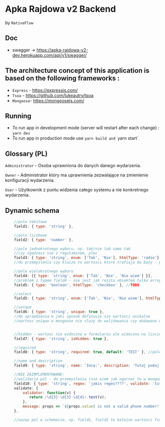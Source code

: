 # Apka Rajdowa v2 Backend 
by `NativeFlow` 

## Doc
* swagger -> https://apka-rajdowa-v2-dev.herokuapp.com/api/v1/swagger/

## The architecture concept of this application is based on the following frameworks : 

* `Express` - https://expressjs.com/
* `Tsoa` - https://github.com/lukeautry/tsoa
* `Mongoose`- https://mongoosejs.com/

## Running

* To run app in development mode (server will restart after each change) : `yarn dev`
* To run app in production mode use `yarn build and `yarn start`


## Glossary (PL)
`Administrator` - Osoba uprawniona do danych danego wydarzenia.

`Owner` - Administrator który ma uprawnienia zezwalające na zmienienie konfiguracji wydarzenia.

`User` - Użytkownik z puntu widzenia całego systemu a nie konkretnego wydarzenia.


## Dynamic schema
```javascript
    //pole tekstowe
    field1: { type: 'string' },

    //pole liczbowe
    field2: { type: 'number' },

    //pole jednokrotnego wyboru, np. tak/nie lub samo tak
    //czy zgadzasz sie z regulaminem, plec
    field3: { type: 'string', enum: ['Tak', 'Nie'], htmlType: 'radio'},
    //do przemyslenia czy klucze to wartosci ktore trafiaja do bazy - problem z polskimi znakami, itp

    //pole wielokrotnego wyboru
    field4: [{ type: 'string', enum: ['Tak', 'Nie', 'Nie wiem'] }],
    //problem z typem field4 - nie jest jak reszta obiektem tylko array'em
    field5: { type: 'boolean', htmlType: 'checkbox' }, //TODO

    //select
    field5: { type: 'string', enum: ['Tak', 'Nie', 'Nie wiem'], htmlType: 'select' },

    //unique
    field6: { type: 'string', unique: true },
    //do sprawdzenia w jaki sposob definiuje sie wartosci unikalne
    //wartosc unique w mongoose nie sluzy do walidowania czy dodawana wartosc jest unikalna tylko jest to informacja dla mongo do celow optymalizacji wyszukiwania danych


    //hidden - wartosc nie widoczna w formularzu ale widoczna na liscie (czy moze istniec odwrotny przypadek?)
    field7: { type: 'string', isHidden: true },

    //required
    field8: { type: 'string', required: true, default: 'TEST' }, //pole required jest tez wykorzystywane przez mongoose

    //name and description
    field9: { type: 'string', name: 'Imię:', description: 'Tutaj podaj swoje imię', tooltip: "To jest treść ewentualnego tooltipa"},

    //NIE ZAIMPLEMENTOWANE:
    //walidacja pol - do przemyslenia (nie wiem jak ogarnac to w mongoose)
    field10: { type: 'string', regex: 'jakis reges????', validate: 'tutaj wrzuca sie customowy walidator mongoosea - nizej przyklada'},
    validate: {
        validator: function(v) {
           return /\d{3}-\d{3}-\d{4}/.test(v);
        },
        message: props => `${props.value} is not a valid phone number!`
    },

    //nazwy pol w schemacie, np. field1, field2 to kolejne wartosci field[numer] - cel - unikalnosc pol
```